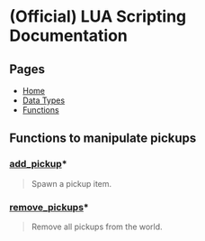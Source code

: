 
# (Official) LUA Scripting Documentation

## Pages

- [Home](../../index)
- [Data Types](../data-types)
- [Functions](../functions)

## Functions to manipulate pickups

### [add_pickup](pickups/add_pickup)*

> Spawn a pickup item.

### [remove_pickups](pickups/remove_pickups)*

> Remove all pickups from the world.
